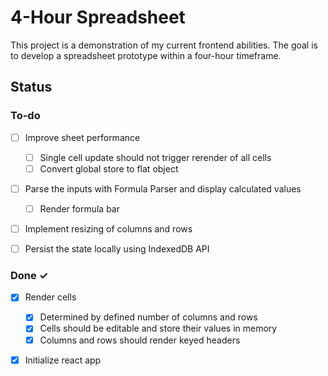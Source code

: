 # 4-Hour Spreadsheet

This project is a demonstration of my current frontend abilities. The goal is to develop a spreadsheet prototype within a four-hour timeframe.

## Status

### To-do

- [ ] Improve sheet performance

  - [ ] Single cell update should not trigger rerender of all cells
  - [ ] Convert global store to flat object

- [ ] Parse the inputs with Formula Parser and display calculated values

  - [ ] Render formula bar

- [ ] Implement resizing of columns and rows
- [ ] Persist the state locally using IndexedDB API

### Done ✓

- [x] Render cells

  - [x] Determined by defined number of columns and rows
  - [x] Cells should be editable and store their values in memory
  - [x] Columns and rows should render keyed headers

- [x] Initialize react app

